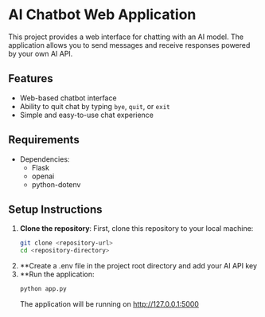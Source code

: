 # AI Chatbot Web Application

This project provides a web interface for chatting with an AI model. The application allows you to send messages and receive responses powered by your own AI API.

## Features

- Web-based chatbot interface
- Ability to quit chat by typing `bye`, `quit`, or `exit`
- Simple and easy-to-use chat experience

## Requirements
- Dependencies:
  - Flask
  - openai
  - python-dotenv

## Setup Instructions

1. **Clone the repository**:
   First, clone this repository to your local machine:
   ```bash
   git clone <repository-url>
   cd <repository-directory>
2. **Create a .env file in the project root directory and add your AI API key
3. **Run the application:
   ```python
   python app.py
   ```
   The application will be running on http://127.0.0.1:5000
